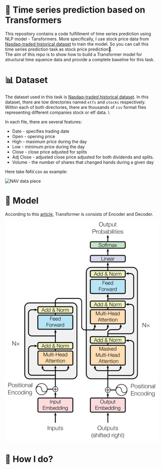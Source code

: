 # 🤗 Time series prediction based on Transformers

This repository contains a code fulfillment of time series prediction using NLP model - Tansformers. More specifically, I use stock price data from [Nasdaq-traded historical dataset](https://www.kaggle.com/datasets/jacksoncrow/stock-market-dataset?datasetId=541298) to train the model. So you can call this time series prediction task as stock price prediction🤥. \
The aim of this repo is to show how to build a Transformer model for structural time squence data and provide a complete baseline for this task.


# 📊 Dataset

The dataset used in this task is [Nasdaq-traded historical dataset](https://www.kaggle.com/datasets/jacksoncrow/stock-market-dataset?datasetId=541298). In this dataset, there are tow directories named `etfs` and `stocks` respectively. Within each of both directories, there are thousands of `csv` format files representing different companies stock or etf data. \

In each file, there are several features:

- Date - specifies trading date
- Open - opening price
- High - maximum price during the day
- Low - minimum price during the day
- Close - close price adjusted for splits
- Adj Close - adjusted close price adjusted for both dividends and splits.
- Volume - the number of shares that changed hands during a given day

Here take NAV.csv as example: 

<img src="imgs/data_example.jpg" alt="NAV data piece">

# 🧠 Model

According to this [article](https://arxiv.org/abs/1706.03762), Transformer is consists of Encoder and Decoder. 

<img src="imgs/transformer.jpg" alt="transformer model">

# 👀 How I do?
